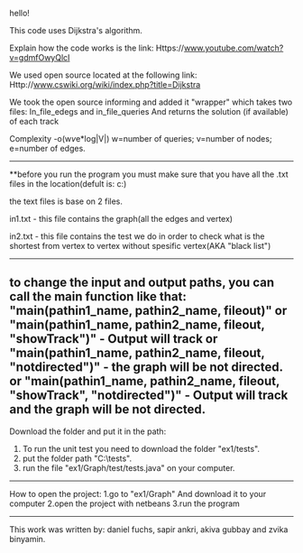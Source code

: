 hello!

This code uses Dijkstra's algorithm.

Explain how the code works is the link: Https://www.youtube.com/watch?v=gdmfOwyQlcI

We used open source located at the following link: Http://www.cswiki.org/wiki/index.php?title=Dijkstra

We took the open source informing and added it "wrapper" which takes two files: In_file_edegs and in_file_queries
And returns the solution (if available) of each track

Complexity -o(w*v*e*log|V|)
w=number of queries; v=number of nodes; e=number of edges.

----------------------------------------------------------------------------------------
**before you run the program you must make sure that you have all the .txt files in the location(defult is: c:\)

the text files is base on 2 files.

in1.txt - this file contains the graph(all the edges and vertex)

in2.txt - this file contains the test we do in order to check what is the shortest from vertex to vertex without spesific vertex(AKA "black list")

----------------------------------------------------------------------------------------
to change the input and output paths, you can call the main function like that:
"main(pathin1_name, pathin2_name, fileout)"
or
"main(pathin1_name, pathin2_name, fileout, "showTrack")" - Output will track
or
"main(pathin1_name, pathin2_name, fileout, "notdirected")" - the graph will be not directed.
or
"main(pathin1_name, pathin2_name, fileout, "showTrack", "notdirected")" - Output will track and the graph will be not directed.
----------------------------------------------------------------------------------------
Download the folder and put it in the path:
1. To run the unit test you need to download the folder "ex1/tests".
2. put the folder path "C:\tests".
3. run the file "ex1/Graph/test/tests.java" on your computer.

----------------------------------------------------------------------------------------



How to open the project:
1.go to "ex1/Graph" And download it to your computer
2.open the project with netbeans
3.run the program

----------------------------------------------------------------------------------------

This work was written by:
daniel fuchs, sapir ankri, akiva gubbay and zvika binyamin.
